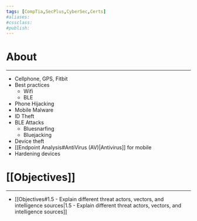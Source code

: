```yaml
---
tags: [CompTia,SecPlus,CyberSec,Certs]
#aliases:
#cssclass:
#publish:
---
```


# About
---
- Cellphone, GPS, Fitbit
- Best practices
	- Wifi
	- BLE
- Phone Hijacking
- Mobile Malware
- ID Theft
- BLE Attacks
	- Bluesnarfing
	- Bluejacking
- Device theft
- [[Endpoint Analysis#AntiVirus (AV)|Antivirus]] for mobile
- Hardening devices

# [[Objectives]]
---
- [[Objectives#1.5 - Explain different threat actors, vectors, and intelligence sources|1.5 - Explain different threat actors, vectors, and intelligence sources]]